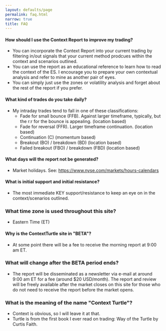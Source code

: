 ```yaml
---
layout: defaults/page
permalink: faq.html
narrow: true
title: FAQ
---
```


#### How should I use the Context Report to improve my trading?
  * You can incorporate the Context Report into your current trading by filtering in/out signals that your current method prodcues within the context and scenarios outlined.
  * You can use the report as an educational reference to learn how to read the context of the ES. I encourage you to prepare your own contextual analysis and refer to mine as another pair of eyes.
  * You can simply just use the zones or volatility analysis and forget about the rest of the report if you prefer.

#### What kind of trades do you take daily?
  * My intraday trades tend to fall in one of these classifications:
    * Fade for small bounce (FFB). Against larger timeframe, typically, but the r:r for the bounce is appealing. (location based)
    * Fade for reversal (FFR). Larger timeframe continuation. (location based)
    * Continuation (C) (momentum based)
    * Breakout (BO) / breakdown (BD) (location based)
    * Failed breakout (FBO) / breakdown (FBD) (location based)

#### What days will the report not be generated?
  * Market holidays. See: https://www.nyse.com/markets/hours-calendars

#### What is initial support and initial resistance?
  * The most immediate KEY support/resistance to keep an eye on in the context/scenarios outlined.

### What time zone is used throughout this site?
  * Eastern Time (ET)

#### Why is the ContextTurtle site in "BETA"?
  * At some point there will be a fee to receive the morning report at 9:00 am ET. 

### What will change after the BETA period ends?
  * The report will be disseminated as a newsletter via e-mail at around 9:00 am ET for a fee (around $20 USD/month). The report and review will be freely available after the market closes on this site for those who do not need to receive the report before the market opens.

### What is the meaning of the name "Context Turtle"?
  * Context is obvious, so I will leave it at that.
  * Turtle is from the first book I ever read on trading: Way of the Turtle by Curtis Faith.